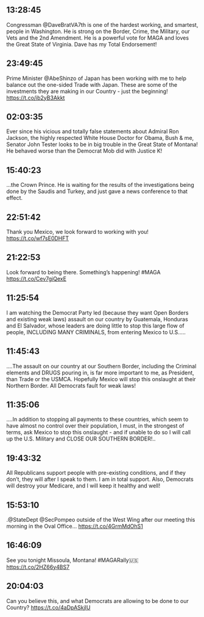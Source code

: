 ## 13:28:45
Congressman @DaveBratVA7th is one of the hardest working, and smartest, people in Washington. He is strong on the Border, Crime, the Military, our Vets and the 2nd Amendment. He is a powerful vote for MAGA and loves the Great State of Virginia. Dave has my Total Endorsement!
## 23:49:45
Prime Minister @AbeShinzo of Japan has been working with me to help balance out the one-sided Trade with Japan. These are some of the investments they are making in our Country - just the beginning! https://t.co/ib2yB3Akkt
## 02:03:35
Ever since his vicious and totally false statements about Admiral Ron Jackson, the highly respected White House Doctor for Obama, Bush &amp; me, Senator John Tester looks to be in big trouble in the Great State of Montana! He behaved worse than the Democrat Mob did with Justice K!
## 15:40:23
...the Crown Prince. He is waiting for the results of the investigations being done by the Saudis and Turkey, and just gave a news conference to that effect.
## 22:51:42
Thank you Mexico, we look forward to working with you! https://t.co/wf7sE0DHFT
## 21:22:53
Look forward to being there. Something’s happening! #MAGA https://t.co/Cev7giQexE
## 11:25:54
I am watching the Democrat Party led (because they want Open Borders and existing weak laws) assault on our country by Guatemala, Honduras and El Salvador, whose leaders are doing little to stop this large flow of people, INCLUDING MANY CRIMINALS, from entering Mexico to U.S.....
## 11:45:43
....The assault on our country at our Southern Border, including the Criminal elements and DRUGS pouring in, is far more important to me, as President, than Trade or the USMCA. Hopefully Mexico will stop this onslaught at their Northern Border. All Democrats fault for weak laws!
## 11:35:06
....In addition to stopping all payments to these countries, which seem to have almost no control over their population, I must, in the strongest of terms, ask Mexico to stop this onslaught - and if unable to do so I will call up the U.S. Military and CLOSE OUR SOUTHERN BORDER!..
## 19:43:32
All Republicans support people with pre-existing conditions, and if they don’t, they will after I speak to them. I am in total support. Also, Democrats will destroy your Medicare, and I will keep it healthy and well!
## 15:53:10
.@StateDept @SecPompeo outside of the West Wing after our meeting this morning in the Oval Office... https://t.co/4GrmMdOhS1
## 16:46:09
See you tonight Missoula, Montana! #MAGARally🇺🇸https://t.co/2HZ66y4BS7
## 20:04:03
Can you believe this, and what Democrats are allowing to be done to our Country? https://t.co/4aDpASkjIU
